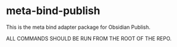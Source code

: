 # meta-bind-publish

This is the meta bind adapter package for Obsidian Publish.

ALL COMMANDS SHOULD BE RUN FROM THE ROOT OF THE REPO.
